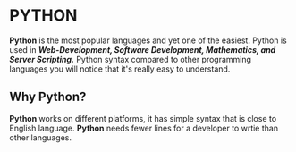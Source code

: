 # PYTHON
**Python** is the most popular languages and yet one of the easiest.
Python is used in ***Web-Development, Software Development, Mathematics, and Server Scripting.*** Python syntax compared to other programming languages you will notice
that it's really easy to understand.

## Why Python?
**Python** works on different platforms, it has simple syntax that is close to English language.
**Python** needs fewer lines for a developer to wrtie than other languages.